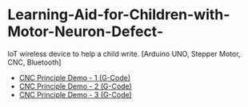 # Learning-Aid-for-Children-with-Motor-Neuron-Defect-
IoT wireless device to help a child write. [Arduino UNO, Stepper Motor, CNC, Bluetooth]


- [CNC Principle Demo - 1 (G-Code)](https://drive.google.com/file/d/1HKVO9aAVFRL1J57MTSo6BBsfIpMUPSG7/view?usp=sharing)
- [CNC Principle Demo - 2 (G-Code)](https://drive.google.com/file/d/1b37IInhLuG2e1p3JiCt-loMVagS_FO2U/view?usp=sharing)
- [CNC Principle Demo - 3 (G-Code)](https://drive.google.com/file/d/1SXlSRdfuU8yRSjG2uXwFo0BQJ_EmRbAA/view?usp=sharing)

